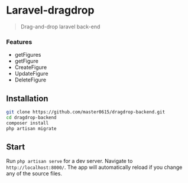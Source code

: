 # Laravel-dragdrop

> Drag-and-drop laravel back-end

### Features
* getFigures
* getFigure
* CreateFigure
* UpdateFigure
* DeleteFigure


## Installation

```bash
git clone https://github.com/master0615/dragdrop-backend.git
cd dragdrop-backend
composer install
php artisan migrate
```
## Start

Run `php artisan serve` for a dev server. Navigate to `http://localhost:8000/`. The app will automatically reload if you change any of the source files.
